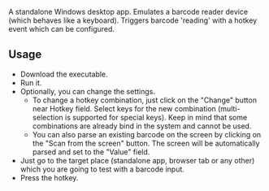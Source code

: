 A standalone Windows desktop app. Emulates a barcode reader device (which behaves like a keyboard). Triggers barcode 'reading' with a hotkey event which can be configured.

## Usage

- Download the executable. 
- Run it.
- Optionally, you can change the settings.
    - To change a hotkey combination, just click on the "Change" button near Hotkey field. Select keys for the new combination (multi-selection is supported for special keys). Keep in mind that some combinations are already bind in the system and cannot be used.
    - You can also parse an existing barcode on the screen by clicking on the "Scan from the screen" button. The screen will be automatically parsed and set to the "Value" field.
- Just go to the target place (standalone app, browser tab or any other) which you are going to test with a barcode input.
- Press the hotkey.
